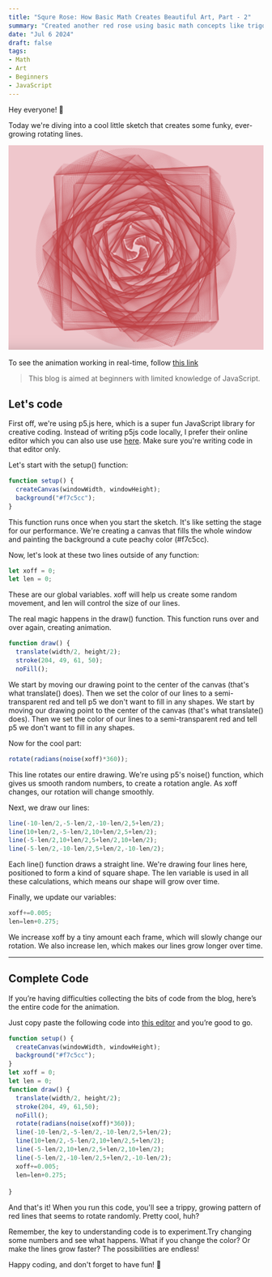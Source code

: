 ```yaml
---
title: "Squre Rose: How Basic Math Creates Beautiful Art, Part - 2"
summary: "Created another red rose using basic math concepts like trigonometry, angle rotation, and perlin noise." 
date: "Jul 6 2024"
draft: false
tags:
- Math
- Art 
- Beginners
- JavaScript
---
```


Hey everyone! 🌟

Today we're diving into a cool little sketch that creates some funky, ever-growing rotating lines.  

![squareRose](../assets/squareRose.png)

To see the animation working in real-time, follow [this link](https://editor.p5js.org/zoyron/full/GCeqPPGad)
>This blog is aimed at beginners with limited knowledge of JavaScript.

## Let's code

First off, we're using p5.js here, which is a super fun JavaScript library for creative coding. Instead of writing p5js code locally, I prefer their online editor which you can also use use <a href="https://editor.p5js.org/" target="_blank">here</a>. Make sure you're writing code in that editor only.

Let's start with the setup() function:
```javascript
function setup() {
  createCanvas(windowWidth, windowHeight);
  background("#f7c5cc");
}
```
This function runs once when you start the sketch. It's like setting the stage for our performance. We're creating a canvas that fills the whole window and painting the background a cute peachy color (#f7c5cc).

Now, let's look at these two lines outside of any function:
```javascript
let xoff = 0;
let len = 0;
```
These are our global variables. xoff will help us create some random movement, and len will control the size of our lines.

The real magic happens in the draw() function. This function runs over and over again, creating animation.
```javascript
function draw() {
  translate(width/2, height/2);
  stroke(204, 49, 61, 50);
  noFill();
```
We start by moving our drawing point to the center of the canvas (that's what translate() does). Then we set the color of our lines to a semi-transparent red and tell p5 we don't want to fill in any shapes.
We start by moving our drawing point to the center of the canvas (that's what translate() does). Then we set the color of our lines to a semi-transparent red and tell p5 we don't want to fill in any shapes.

Now for the cool part:
```javascript
rotate(radians(noise(xoff)*360));
```
This line rotates our entire drawing. We're using p5's noise() function, which gives us smooth random numbers, to create a rotation angle. As xoff changes, our rotation will change smoothly.

Next, we draw our lines:
```javascript
line(-10-len/2,-5-len/2,-10-len/2,5+len/2);
line(10+len/2,-5-len/2,10+len/2,5+len/2);
line(-5-len/2,10+len/2,5+len/2,10+len/2);
line(-5-len/2,-10-len/2,5+len/2,-10-len/2);
```
Each line() function draws a straight line. We're drawing four lines here, positioned to form a kind of square shape. The len variable is used in all these calculations, which means our shape will grow over time.

Finally, we update our variables:
```javascript
xoff+=0.005; 
len=len+0.275;
```
We increase xoff by a tiny amount each frame, which will slowly change our rotation. We also increase len, which makes our lines grow longer over time.

---

## Complete Code

If you’re having difficulties collecting the bits of code from the blog, here’s the entire code for the animation.

Just copy paste the following code into <a href="https://editor.p5js.org/" target="_blank">this editor</a> and you’re good to go.
```javascript
function setup() {
  createCanvas(windowWidth, windowHeight);
  background("#f7c5cc");
}
let xoff = 0;
let len = 0;
function draw() {
  translate(width/2, height/2);
  stroke(204, 49, 61,50);
  noFill();
  rotate(radians(noise(xoff)*360));
  line(-10-len/2,-5-len/2,-10-len/2,5+len/2);
  line(10+len/2,-5-len/2,10+len/2,5+len/2);
  line(-5-len/2,10+len/2,5+len/2,10+len/2);
  line(-5-len/2,-10-len/2,5+len/2,-10-len/2);
  xoff+=0.005; 
  len=len+0.275;
  
}
```
And that's it! When you run this code, you'll see a trippy, growing pattern of red lines that seems to rotate randomly. Pretty cool, huh?

Remember, the key to understanding code is to experiment.Try changing some numbers and see what happens. What if you change the color? Or make the lines grow faster? The possibilities are endless!

Happy coding, and don't forget to have fun! 🚀





















